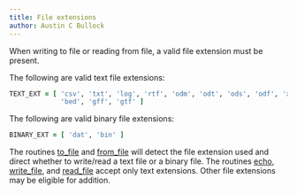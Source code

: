 ```yaml
---
title: File extensions
author: Austin C Bullock
---
```


When writing to file or reading from file, a valid file extension must be present.

The following are valid text file extensions:

```fortran
TEXT_EXT = [ 'csv', 'txt', 'log', 'rtf', 'odm', 'odt', 'ods', 'odf', 'xls', 'doc', 'org', 'dbf', &
             'bed', 'gff', 'gtf' ]
```

The following are valid binary file extensions:

```fortran
BINARY_EXT = [ 'dat', 'bin' ]
```

The routines [to_file](../Ref/to_file.html) and [from_file](../Ref/from_file.html) will detect the file extension used and direct whether to write/read a text file or a binary file. The routines [echo](../Ref/echo.html), [write_file](../Ref/string-methods.html#write_file), and [read_file](../Ref/string-methods.html#read_file) accept only text extensions. Other file extensions may be eligible for addition.
